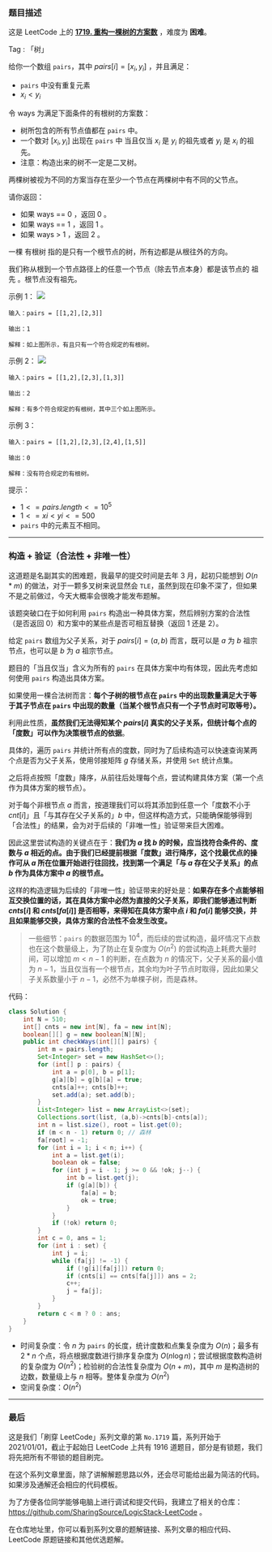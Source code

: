 ### 题目描述

这是 LeetCode 上的 **[1719. 重构一棵树的方案数](https://leetcode-cn.com/problems/number-of-ways-to-reconstruct-a-tree/solution/gong-shui-san-xie-gou-zao-yan-zheng-he-f-q6fc/)** ，难度为 **困难**。

Tag : 「树」



给你一个数组 `pairs`，其中 $pairs[i] = [x_i, y_i]$ ，并且满足：

* `pairs` 中没有重复元素
* $x_i < y_i$

令 ways 为满足下面条件的有根树的方案数：

* 树所包含的所有节点值都在 `pairs` 中。
* 一个数对 $[x_i, y_i]$ 出现在 `pairs` 中 当且仅当 $x_i$ 是 $y_i$ 的祖先或者 $y_i$ 是 $x_i$ 的祖先。
* 注意：构造出来的树不一定是二叉树。

两棵树被视为不同的方案当存在至少一个节点在两棵树中有不同的父节点。

请你返回：

* 如果 ways == 0 ，返回 0 。
* 如果 ways == 1 ，返回 1 。
* 如果 ways > 1 ，返回 2 。

一棵 有根树 指的是只有一个根节点的树，所有边都是从根往外的方向。

我们称从根到一个节点路径上的任意一个节点（除去节点本身）都是该节点的 祖先 。根节点没有祖先。

示例 1：
![](https://assets.leetcode-cn.com/aliyun-lc-upload/uploads/2021/01/09/trees2.png)
```
输入：pairs = [[1,2],[2,3]]

输出：1

解释：如上图所示，有且只有一个符合规定的有根树。
```
示例 2：
![](https://assets.leetcode-cn.com/aliyun-lc-upload/uploads/2021/01/09/tree.png)
```
输入：pairs = [[1,2],[2,3],[1,3]]

输出：2

解释：有多个符合规定的有根树，其中三个如上图所示。
```
示例 3：
```
输入：pairs = [[1,2],[2,3],[2,4],[1,5]]

输出：0

解释：没有符合规定的有根树。
```

提示：
* $1 <= pairs.length <= 10^5$
* $1 <= xi < yi <= 500$
* `pairs` 中的元素互不相同。

---

### 构造 + 验证（合法性 + 非唯一性）

这道题是名副其实的困难题，我最早的提交时间是去年 $3$ 月，起初只能想到 $O(n * m)$ 的做法，对于一颗多叉树来说显然会 `TLE`，虽然到现在印象不深了，但如果不是之前做过，今天大概率会很晚才能发布题解。

该题突破口在于如何利用 `pairs` 构造出一种具体方案，然后辨别方案的合法性（是否返回 $0$）和方案中的某些点是否可相互替换（返回 $1$ 还是 $2$）。

给定 `pairs` 数组为父子关系，对于 $pairs[i] = (a,b)$ 而言，既可以是 $a$ 为 $b$ 祖宗节点，也可以是 $b$ 为 $a$ 祖宗节点。

题目的「当且仅当」含义为所有的 `pairs` 在具体方案中均有体现，因此先考虑如何使用 `pairs` 构造出具体方案。

如果使用一棵合法树而言：**每个子树的根节点在 `pairs` 中的出现数量满足大于等于其子节点在 `pairs` 中出现的数量（当某个根节点只有一个子节点时可取等号）。**

利用此性质，**虽然我们无法得知某个 $pairs[i]$ 真实的父子关系，但统计每个点的「度数」可以作为决策根节点的依据**。

具体的，遍历 `pairs` 并统计所有点的度数，同时为了后续构造可以快速查询某两个点是否为父子关系，使用邻接矩阵 $g$ 存储关系，并使用 `Set` 统计点集。

之后将点按照「度数」降序，从前往后处理每个点，尝试构建具体方案（第一个点作为具体方案的根节点）。

对于每个非根节点 $a$ 而言，按道理我们可以将其添加到任意一个「度数不小于 $cnt[i]$」且「与其存在父子关系的」$b$ 中，但这样构造方式，只能确保能够得到「合法性」的结果，会为对于后续的「非唯一性」验证带来巨大困难。

因此这里尝试构造的关键点在于：**我们为 $a$ 找 $b$ 的时候，应当找符合条件的、度数与 $a$ 相近的点。由于我们已经提前根据「度数」进行降序，这个找最优点的操作可从 $a$ 所在位置开始进行往回找，找到第一个满足「与 $a$ 存在父子关系」的点 $b$ 作为具体方案中 $a$ 的根节点。**

这样的构造逻辑为后续的「非唯一性」验证带来的好处是：**如果存在多个点能够相互交换位置的话，其在具体方案中必然为直接的父子关系，即我们能够通过判断 $cnts[i]$ 和 $cnts[fa[i]]$ 是否相等，来得知在具体方案中点 $i$ 和 $fa[i]$ 能够交换，并且如果能够交换，具体方案的合法性不会发生改变。**

> 一些细节：`pairs` 的数据范围为 $10^4$，而后续的尝试构造，最坏情况下点数也在这个数量级上，为了防止在复杂度为 $O(n^2)$ 的尝试构造上耗费大量时间，可以增加 $m < n - 1$ 的判断，在点数为 $n$ 的情况下，父子关系的最小值为 $n - 1$，当且仅当有一个根节点，其余均为叶子节点时取得，因此如果父子关系数量小于 $n - 1$，必然不为单棵子树，而是森林。

代码：
```Java
class Solution {
    int N = 510;
    int[] cnts = new int[N], fa = new int[N];
    boolean[][] g = new boolean[N][N];
    public int checkWays(int[][] pairs) {
        int m = pairs.length;
        Set<Integer> set = new HashSet<>();
        for (int[] p : pairs) {
            int a = p[0], b = p[1];
            g[a][b] = g[b][a] = true;
            cnts[a]++; cnts[b]++;
            set.add(a); set.add(b);
        }
        List<Integer> list = new ArrayList<>(set);
        Collections.sort(list, (a,b)->cnts[b]-cnts[a]);
        int n = list.size(), root = list.get(0);
        if (m < n - 1) return 0; // 森林
        fa[root] = -1;
        for (int i = 1; i < n; i++) {
            int a = list.get(i);
            boolean ok = false;
            for (int j = i - 1; j >= 0 && !ok; j--) {
                int b = list.get(j);
                if (g[a][b]) {
                    fa[a] = b;
                    ok = true;
                }
            }
            if (!ok) return 0;
        }
        int c = 0, ans = 1;
        for (int i : set) {
            int j = i;
            while (fa[j] != -1) {
                if (!g[i][fa[j]]) return 0;
                if (cnts[i] == cnts[fa[j]]) ans = 2;
                c++;
                j = fa[j];
            }
        }
        return c < m ? 0 : ans;
    }
}
```
* 时间复杂度：令 $n$ 为 `pairs` 的长度，统计度数和点集复杂度为 $O(n)$；最多有 $2 * n$ 个点，将点根据度数进行排序复杂度为 $O(n\log{n})$；尝试根据度数构造树的复杂度为 $O(n^2)$；检验树的合法性复杂度为 $O(n + m)$，其中 $m$ 是构造树的边数，数量级上与 $n$ 相等。整体复杂度为 $O(n^2)$
* 空间复杂度：$O(n^2)$

---

### 最后

这是我们「刷穿 LeetCode」系列文章的第 `No.1719` 篇，系列开始于 2021/01/01，截止于起始日 LeetCode 上共有 1916 道题目，部分是有锁题，我们将先把所有不带锁的题目刷完。

在这个系列文章里面，除了讲解解题思路以外，还会尽可能给出最为简洁的代码。如果涉及通解还会相应的代码模板。

为了方便各位同学能够电脑上进行调试和提交代码，我建立了相关的仓库：https://github.com/SharingSource/LogicStack-LeetCode 。

在仓库地址里，你可以看到系列文章的题解链接、系列文章的相应代码、LeetCode 原题链接和其他优选题解。

